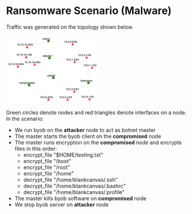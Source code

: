 # Ransomware Scenario (Malware)

Traffic was generated on the topology shown below.

<img src="../byob.jpg" alt="Experiment topology" width="50%"/>

Green circles denote nodes and red triangles denote interfaces on a node.
In the scenario:
- We run byob on the **attacker** node to act as botnet master
- The master starts the byob client on the **compromised** node
- The master runs encryption on the **compromised** node and encrypts files in this order:
    - encrypt_file "$HOME/testing.txt"
    - encrypt_file "/boot"
    - encrypt_file "/root"
    - encrypt_file "/home"
    - decrypt_file "/home/blankcanvas/.ssh"
    - decrypt_file "/home/blankcanvas/.bashrc"
    - decrypt_file "/home/blankcanvas/.profile"
- The master kills byob software on **compromised** node
- We stop byob server on **attacker** node

